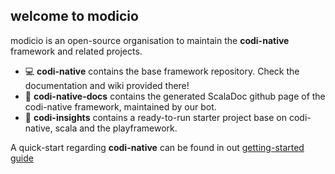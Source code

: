 ## welcome to modicio

modicio is an open-source organisation to maintain the **codi-native** framework and related projects.

* :computer: **codi-native** contains the base framework repository. Check the documentation and wiki provided there!
* :book: **codi-native-docs** contains the generated ScalaDoc github page of the codi-native framework, maintained by our bot.
* :rocket: **codi-insights** contains a ready-to-run starter project base on codi-native, scala and the playframework.

A quick-start regarding **codi-native** can be found in out [getting-started guide](https://github.com/modicio/codi-native/wiki/Getting-Started)

<!--

**Here are some ideas to get you started:**

🙋‍♀️ A short introduction - what is your organization all about?
🌈 Contribution guidelines - how can the community get involved?
👩‍💻 Useful resources - where can the community find your docs? Is there anything else the community should know?
🍿 Fun facts - what does your team eat for breakfast?
🧙 Remember, you can do mighty things with the power of [Markdown](https://docs.github.com/github/writing-on-github/getting-started-with-writing-and-formatting-on-github/basic-writing-and-formatting-syntax)
-->

